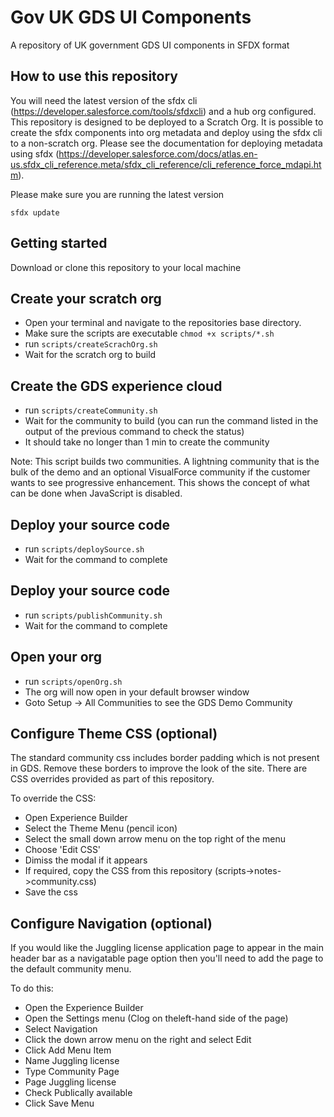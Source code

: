 # Gov UK GDS UI Components

A repository of UK government GDS UI components in SFDX format


## How to use this repository

You will need the latest version of the sfdx cli (https://developer.salesforce.com/tools/sfdxcli) and a hub org configured.  This repository is designed to be deployed to a Scratch Org.  It is possible to create the sfdx components into org metadata and deploy using the sfdx cli to a non-scratch org.  Please see the documentation for deploying metadata using sfdx (https://developer.salesforce.com/docs/atlas.en-us.sfdx_cli_reference.meta/sfdx_cli_reference/cli_reference_force_mdapi.htm).


Please make sure you are running the latest version

`sfdx update`

## Getting started

Download or clone this repository to your local machine


## Create your scratch org

 - Open your terminal and navigate to the repositories base directory.
 - Make sure the scripts are executable `chmod +x scripts/*.sh`
 - run `scripts/createScrachOrg.sh`
 - Wait for the scratch org to build


## Create the GDS experience cloud
 
 - run `scripts/createCommunity.sh`
 - Wait for the community to build (you can run the command listed in the output of the previous command to check the status)
 - It should take no longer than 1 min to create the community

Note: This script builds two communities.  A lightning community that is the bulk of the demo and an optional
VisualForce community if the customer wants to see progressive enhancement.  This shows the concept of what can be 
done when JavaScript is disabled.


## Deploy your source code

 - run `scripts/deploySource.sh`
 - Wait for the command to complete


## Deploy your source code

 - run `scripts/publishCommunity.sh`
 - Wait for the command to complete


## Open your org

 - run `scripts/openOrg.sh`
 - The org will now open in your default browser window
 - Goto Setup -> All Communities to see the GDS Demo Community


## Configure Theme CSS (optional)

The standard community css includes border padding which is not present in GDS.  Remove these borders to improve the 
look of the site.  There are CSS overrides provided as part of this repository.

To override the CSS:
 - Open Experience Builder
 - Select the Theme Menu (pencil icon)
 - Select the small down arrow menu on the top right of the menu
 - Choose 'Edit CSS'
 - Dimiss the modal if it appears
 - If required, copy the CSS from this repository (scripts->notes->community.css)
 - Save the css

## Configure Navigation (optional)
 
If you would like the Juggling license application page to appear in the main header bar as a navigatable page option then you'll need to add the page to the default community menu.

To do this:

 - Open the Experience Builder
 - Open the Settings menu (Clog on theleft-hand side of the page)
 - Select Navigation
 - Click the down arrow menu on the right and select Edit
 - Click Add Menu Item
 - Name Juggling license
 - Type Community Page
 - Page Juggling license
 - Check Publically available
 - Click Save Menu
